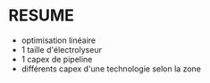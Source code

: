 # RESUME

- optimisation linéaire
- 1 taille d'électrolyseur
- 1 capex de pipeline
- différents capex d'une technologie selon la zone
